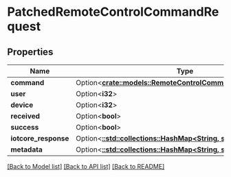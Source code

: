 # PatchedRemoteControlCommandRequest

## Properties

Name | Type | Description | Notes
------------ | ------------- | ------------- | -------------
**command** | Option<[**crate::models::RemoteControlCommandCommandEnum**](RemoteControlCommandCommandEnum.md)> |  | [optional]
**user** | Option<**i32**> |  | [optional]
**device** | Option<**i32**> |  | [optional]
**received** | Option<**bool**> |  | [optional]
**success** | Option<**bool**> |  | [optional]
**iotcore_response** | Option<[**::std::collections::HashMap<String, serde_json::Value>**](serde_json::Value.md)> |  | [optional]
**metadata** | Option<[**::std::collections::HashMap<String, serde_json::Value>**](serde_json::Value.md)> |  | [optional]

[[Back to Model list]](../README.md#documentation-for-models) [[Back to API list]](../README.md#documentation-for-api-endpoints) [[Back to README]](../README.md)


